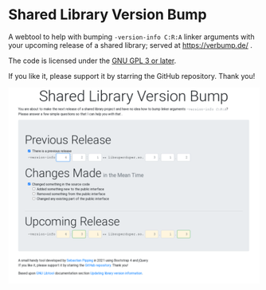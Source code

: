 # Shared Library Version Bump

A webtool to help with bumping `-version-info C:R:A` linker arguments with your upcoming release of a shared library;
served at https://verbump.de/ .

The code is licensed under the [GNU GPL 3 or later](https://github.com/hartwork/shared-library-version-bump/blob/master/COPYING).

If you like it, please support it by starring the GitHub repository. Thank you!

[![verbump.de](https://github.com/hartwork/shared-library-version-bump/raw/master/screenshots/shared-library-version-bump-2021-03-15.png)](https://verbump.de/)
